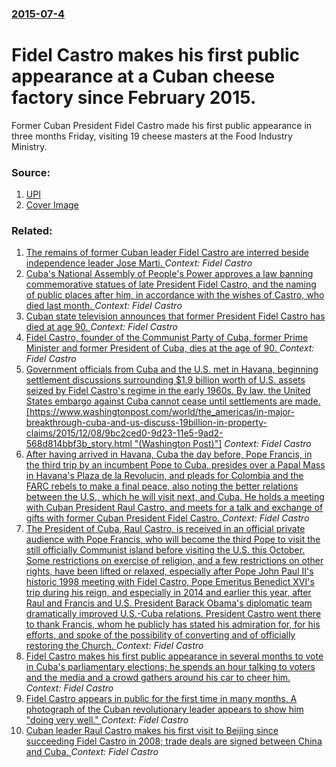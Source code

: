 ### [2015-07-4](/news/2015/07/4/index.md)

#  Fidel Castro makes his first public appearance at a Cuban cheese factory since February 2015. 

Former Cuban President Fidel Castro made his first public appearance in three months Friday, visiting 19 cheese masters at the Food Industry Ministry.


### Source:

1. [UPI](http://www.upi.com/Top_News/US/2015/07/04/Fidel-Castro-makes-first-public-appearance-in-months/4031436028728/)
1. [Cover Image](http://cdnph.upi.com/sv/ph/og/upi/4031436028728/2015/3/957e8e440249f571e79d473b9d7a0ce1/v1.5/Fidel-Castro-makes-first-public-appearance-in-months.jpg)

### Related:

1. [The remains of former Cuban leader Fidel Castro are interred beside independence leader Jose Marti. ](/news/2016/12/4/the-remains-of-former-cuban-leader-fidel-castro-are-interred-beside-independence-leader-josa-c-marta.md) _Context: Fidel Castro_
2. [Cuba's National Assembly of People's Power approves a law banning commemorative statues of late President Fidel Castro, and the naming of public places after him, in accordance with the wishes of Castro, who died last month. ](/news/2016/12/27/cuba-s-national-assembly-of-people-s-power-approves-a-law-banning-commemorative-statues-of-late-president-fidel-castro-and-the-naming-of-pu.md) _Context: Fidel Castro_
3. [Cuban state television announces that former President Fidel Castro has died at age 90. ](/news/2016/11/26/cuban-state-television-announces-that-former-president-fidel-castro-has-died-at-age-90.md) _Context: Fidel Castro_
4. [Fidel Castro, founder of the Communist Party of Cuba, former Prime Minister and former President of Cuba, dies at the age of 90. ](/news/2016/11/25/fidel-castro-founder-of-the-communist-party-of-cuba-former-prime-minister-and-former-president-of-cuba-dies-at-the-age-of-90.md) _Context: Fidel Castro_
5. [Government officials from Cuba and the U.S. met in Havana, beginning settlement discussions surrounding $1.9 billion worth of U.S. assets seized by Fidel Castro's regime in the early 1960s. By law, the United States embargo against Cuba cannot cease until settlements are made. [https://www.washingtonpost.com/world/the_americas/in-major-breakthrough-cuba-and-us-discuss-19billion-in-property-claims/2015/12/08/9bc2ced0-9d23-11e5-9ad2-568d814bbf3b_story.html "(Washington Post)"]](/news/2015/12/9/government-officials-from-cuba-and-the-u-s-met-in-havana-beginning-settlement-discussions-surrounding-1-9-billion-worth-of-u-s-assets-se.md) _Context: Fidel Castro_
6. [After having arrived in Havana, Cuba the day before, Pope Francis, in the third trip by an incumbent Pope to Cuba, presides over a Papal Mass in Havana's Plaza de la Revolucin, and pleads for Colombia and the FARC rebels to make a final peace, also noting the better relations between the U.S., which he will visit next, and Cuba. He holds a meeting with Cuban President Raul Castro, and meets for a talk and exchange of gifts with former Cuban President Fidel Castro. ](/news/2015/09/20/after-having-arrived-in-havana-cuba-the-day-before-pope-francis-in-the-third-trip-by-an-incumbent-pope-to-cuba-presides-over-a-papal-mas.md) _Context: Fidel Castro_
7. [The President of Cuba, Raul Castro, is received in an official private audience with Pope Francis, who will become the third Pope to visit the still officially Communist island before visiting the U.S. this October. Some restrictions on exercise of religion, and a few restrictions on other rights, have been lifted or relaxed, especially after Pope John Paul II's historic 1998 meeting with Fidel Castro, Pope Emeritus Benedict XVI's trip during his reign, and especially in 2014 and earlier this year, after Raul and Francis and U.S. President Barack Obama's diplomatic team dramatically improved U.S.-Cuba relations. President Castro went there to thank Francis, whom he publicly has stated his admiration for, for his efforts, and spoke of the possibility of converting and of officially restoring the Church. ](/news/2015/05/10/the-president-of-cuba-raul-castro-is-received-in-an-official-private-audience-with-pope-francis-who-will-become-the-third-pope-to-visit-t.md) _Context: Fidel Castro_
8. [Fidel Castro makes his first public appearance in several months to vote in Cuba's parliamentary elections; he spends an hour talking to voters and the media and a crowd gathers around his car to cheer him. ](/news/2013/02/4/fidel-castro-makes-his-first-public-appearance-in-several-months-to-vote-in-cuba-s-parliamentary-elections-he-spends-an-hour-talking-to-vot.md) _Context: Fidel Castro_
9. [Fidel Castro appears in public for the first time in many months. A photograph of the Cuban revolutionary leader appears to show him "doing very well." ](/news/2012/10/21/fidel-castro-appears-in-public-for-the-first-time-in-many-months-a-photograph-of-the-cuban-revolutionary-leader-appears-to-show-him-doing.md) _Context: Fidel Castro_
10. [Cuban leader Raul Castro makes his first visit to Beijing since succeeding Fidel Castro in 2008; trade deals are signed between China and Cuba. ](/news/2012/07/7/cuban-leader-raaol-castro-makes-his-first-visit-to-beijing-since-succeeding-fidel-castro-in-2008-trade-deals-are-signed-between-china-and-c.md) _Context: Fidel Castro_
